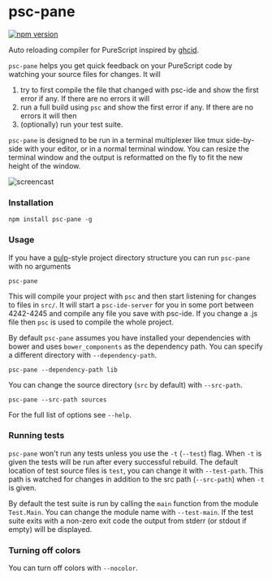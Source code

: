 # psc-pane

[![npm version](https://badge.fury.io/js/psc-pane.svg)](https://badge.fury.io/js/psc-pane)

Auto reloading compiler for PureScript inspired by
[ghcid](https://github.com/ndmitchell/ghcid).

`psc-pane` helps you get quick feedback on your PureScript code by watching
your source files for changes. It will

1. try to first compile the file that changed with psc-ide and show the first
   error if any. If there are no errors it will
2. run a full build using `psc` and show the first error if any. If there are
   no errors it will then
3. (optionally) run your test suite.

`psc-pane` is designed to be run in a terminal multiplexer like tmux side-by-side
with your editor, or in a normal terminal window. You can resize the terminal
window and the output is reformatted on the fly to fit the new height of the
window.

![screencast](http://anttih.github.io/psc-pane/psc-pane.gif)

### Installation

```
npm install psc-pane -g
```

### Usage

If you have a [pulp](https://github.com/bodil/pulp)-style project directory
structure you can run `psc-pane` with no arguments

    psc-pane

This will compile your project with `psc` and then start listening for changes
to files in `src/`. It will start a `psc-ide-server` for you in some port
between 4242-4245 and compile any file you save with psc-ide. If you change a
.js file then `psc` is used to compile the whole project.

By default `psc-pane` assumes you have installed your dependencies with bower
and uses `bower_components` as the dependency path. You can specify a different
directory with `--dependency-path`.

    psc-pane --dependency-path lib

You can change the source directory (`src` by default) with `--src-path`.

    psc-pane --src-path sources

For the full list of options see `--help`.

### Running tests

`psc-pane` won't run any tests unless you use the `-t` (`--test`) flag. When
`-t` is given the tests will be run after every successful rebuild. The default
location of test source files is `test`, you can change it with `--test-path`.
This path is watched for changes in addition to the src path (`--src-path`)
when `-t` is given.

By default the test suite is run by calling the `main` function from the module
`Test.Main`. You can change the module name with `--test-main`. If the test
suite exits with a non-zero exit code the output from stderr (or stdout if
empty) will be displayed.

### Turning off colors

You can turn off colors with `--nocolor`.

